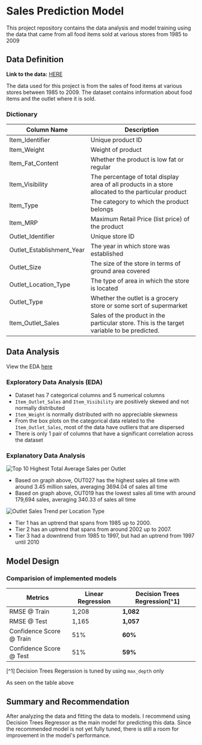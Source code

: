 # Sales Prediction Model
This project repository contains the data analysis and model training using the data that came from all food items sold at various stores from 1985 to 2009

## Data Definition

**Link to the data:**
[HERE](https://docs.google.com/spreadsheets/d/e/2PACX-1vTB8dpLqxYs1II-ubJFUnfFu2jO8TEVnDPjAJ2rl3Yup02v-UzBapk3tE_Vft51jvAkwftMpsWBCJpn/pub?output=csv)

The data used for this project is from the sales of food items at various stores between 1985 to 2009. The dataset contains information about food items and the outlet where it is sold.

### Dictionary
| Column Name               | Description                                                                                         |
| ------------------------- | --------------------------------------------------------------------------------------------------- |
| Item_Identifier           | Unique product ID                                                                                   |
| Item_Weight               | Weight of product                                                                                   |
| Item_Fat_Content          | Whether the product is low fat or regular                                                           |
| Item_Visibility           | The percentage of total display area of all products in a store allocated to the particular product |
| Item_Type                 | The category to which the product belongs                                                           |
| Item_MRP                  | Maximum Retail Price (list price) of the product                                                    |
| Outlet_Identifier         | Unique store ID                                                                                     |
| Outlet_Establishment_Year | The year in which store was established                                                             |
| Outlet_Size               | The size of the store in terms of ground area covered                                               |
| Outlet_Location_Type      | The type of area in which the store is located                                                      |
| Outlet_Type               | Whether the outlet is a grocery store or some sort of supermarket                                   |
| Item_Outlet_Sales         | Sales of the product in the particular store. This is the target variable to be predicted.          |

## Data Analysis

View the EDA [here](https://colab.research.google.com/drive/1-vru7kb2L66F5kNqojhkHTzv6Bz9EM6I?usp=sharing)

### Exploratory Data Analysis (EDA)
- Dataset has 7 categorical columns and 5 numerical columns
- `Item_Outlet_Sales` and `Item_Visibility` are positively skewed and not normally distributed
- `Item_Weight` is normally distributed with no appreciable skewness
- From the box plots on the categorical data related to the `Item_Outlet_Sales`, most of the data have outliers that are dispersed
- There is only 1 pair of columns that have a significant correlation across the dataset

### Explanatory Data Analysis

![Top 10 Highest Total Average Sales per Outlet]('/images/top10_high_and_average_sales.png)

- Based on graph above, OUT027 has the highest sales all time with around 3.45 million sales, averaging 3694.04 of sales all time
- Based on graph above, OUT019 has the lowest sales all time with around 179,694 sales, averaging 340.33 of sales all time

![Outlet Sales Trend per Location Type ]('/images/sales_per_loctype.png)
- Tier 1 has an uptrend that spans from 1985 up to 2000.
- Tier 2 has an uptrend that spans from around 2002 up to 2007.
- Tier 3 had a downtrend from 1985 to 1997, but had an uptrend from 1997 until 2010


## Model Design

### Comparision of implemented models
|    Metrics           | Linear Regression | Decision Trees Regression[^1] |
| ------------------------ | ----------------- | --------------------------- |
| RMSE @ Train             | 1,208             | **1,082**                    |
| RMSE @ Test              | 1,165             | **1,057**                       |
| Confidence Score @ Train | 51%               | **60%**                         |
| Confidence Score @ Test  | 51%               | **59%**                         |
[^1] Decision Trees Regerssion is tuned by using `max_depth` only

As seen on the table above

## Summary and Recommendation
After analyzing the data and fitting the data to models. I recommend using Decision Trees Regressor as the main model for predicting this data. Since the recommended model is not yet fully tuned, there is still a room for improvement in the model's performance.